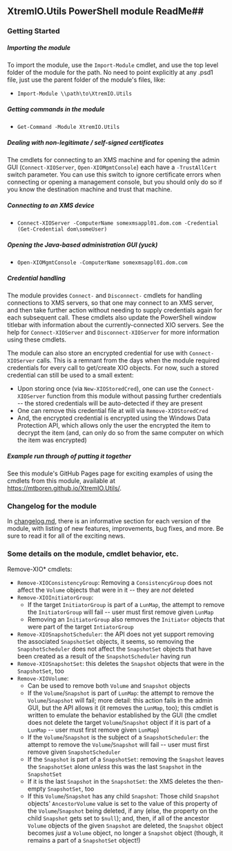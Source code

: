 ## XtremIO.Utils PowerShell module ReadMe##

### Getting Started ###

##### Importing the module #####

To import the module, use the `Import-Module` cmdlet, and use the top level folder of the module for the path.  No need to point explicitly at any .psd1 file, just use the parent folder of the module's files, like:

- `Import-Module \\path\to\XtremIO.Utils`

##### Getting commands in the module #####

- `Get-Command -Module XtremIO.Utils`

##### Dealing with non-legitimate / self-signed certificates #####
The cmdlets for connecting to an XMS machine and for opening the admin GUI (`Connect-XIOServer`, `Open-XIOMgmtConsole`) each have a `-TrustAllCert` switch parameter.  You can use this switch to ignore certificate errors when connecting or opening a management console, but you should only do so if you know the destination machine and trust that machine.


##### Connecting to an XMS device #####
- `Connect-XIOServer -ComputerName somexmsappl01.dom.com -Credential (Get-Credential dom\someUser)`

##### Opening the Java-based administration GUI (yuck) #####

- `Open-XIOMgmtConsole -ComputerName somexmsappl01.dom.com`

##### Credential handling #####

The module provides `Connect-` and `Disconnect-` cmdlets for handling connections to XMS servers, so that one may connect to an XMS server, and then take further action without needing to supply credentials again for each subsequent call.  These cmdlets also update the PowerShell window titlebar with information about the currently-connected XIO servers.  See the help for `Connect-XIOServer` and `Disconnect-XIOServer` for more information using these cmdlets.

The module can also store an encrypted credential for use with `Connect-XIOServer` calls.  This is a remnant from the days when the module required credentials for every call to get/create XIO objects.  For now, such a stored credential can still be used to a small extent:   

- Upon storing once (via `New-XIOStoredCred`), one can use the `Connect-XIOServer` function from this module without passing further credentials -- the stored credentials will be auto-detected if they are present
- One can remove this credential file at will via `Remove-XIOStoredCred`
- And, the encrypted credential is encrypted using the Windows Data Protection API, which allows only the user the encrypted the item to decrypt the item (and, can only do so from the same computer on which the item was encrypted)

##### Example run through of putting it together #####
See this module's GitHub Pages page for exciting examples of using the cmdlets from this module, available at <https://mtboren.github.io/XtremIO.Utils/>.

### Changelog for the module ###
In [changelog.md](changelog.md), there is an informative section for each version of the module, with listing of new features, improvements, bug fixes, and more.  Be sure to read it for all of the exciting news.

### Some details on the module, cmdlet behavior, etc. ###
Remove-XIO* cmdlets:

- `Remove-XIOConsistencyGroup`:  Removing a `ConsistencyGroup` does not affect the `Volume` objects that were in it -- they are _not_ deleted
- `Remove-XIOInitiatorGroup`:
	- If the target `InitiatorGroup` is part of a `LunMap`, the attempt to remove the `InitiatorGroup` will fail  -- user must first remove given `LunMap`
	- Removing an `InitiatorGroup` also removes the `Initiator` objects that were part of the target `IntiatorGroup`
- `Remove-XIOSnapshotScheduler`:  the API does not yet support removing the associated `SnapshotSet` objects, it seems, so removing the `SnapshotScheduler` does not affect the `SnapshotSet` objects that have been created as a result of the `SnapshotScheduler` having run
- `Remove-XIOSnapshotSet`:  this deletes the `Snapshot` objects that were in the `SnapshotSet`, too
- `Remove-XIOVolume`:
	- Can be used to remove both `Volume` and `Snapshot` objects	
	- If the `Volume`/`Snapshot` is part of `LunMap`:  the attempt to remove the `Volume`/`Snapshot` will fail; more detail:  this action fails in the admin GUI, but the API allows it (it removes the `LunMap`, too); this cmdlet is written to emulate the behavior established by the GUI (the cmdlet does not delete the target `Volume`/`Snapshot` object if it is part of a `LunMap` -- user must first remove given `LunMap`)
	- If the `Volume`/`Snapshot` is the subject of a `SnapshotScheduler`:  the attempt to remove the `Volume`/`Snapshot` will fail -- user must first remove given `SnapshotScheduler`
	- If the `Snapshot` is part of a `SnapshotSet`:  removing the `Snapshot` leaves the `SnapshotSet` alone _unless_ this was the last `Snapshot` in the `SnapshotSet`
	- If it is the last `Snapshot` in the `SnapshotSet`:  the XMS deletes the then-empty `SnapshotSet`, too
	- If this `Volume`/`Snapshot` has any child `Snapshot`:  Those child `Snapshot` objects' `AncestorVolume` value is set to the value of this property of the `Volume`/`Snapshot` being deleted, if any (else, the property on the child `Snapshot` gets set to `$null`); and, then, if all of the ancestor `Volume` objects of the given `Snapshot` are deleted, the `Snapshot` object becomes _just_ a `Volume` object, no longer a `Snapshot` object (though, it remains a part of a `SnapshotSet` object!)
